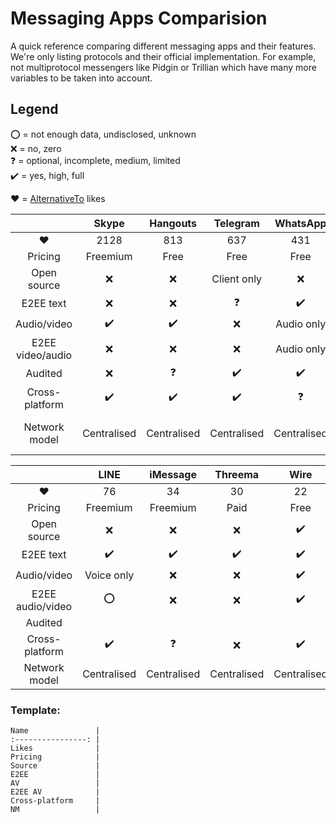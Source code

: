 # Messaging Apps Comparision
A quick reference comparing different messaging apps and their features.
We're only listing protocols and their official implementation. For example, not multiprotocol messengers like Pidgin or Trillian which have many more variables to be taken into account.

## Legend
:o: = not enough data, undisclosed, unknown  
:x: = no, zero  
:question: = optional, incomplete, medium, limited  
:heavy_check_mark: = yes, high, full

:heart: = [AlternativeTo](https://alternativeto.net/) likes

|                  | Skype              | Hangouts           | Telegram           | WhatsApp           | Viber              | Tox                | Signal             |  
| :--------------: | :----------------: | :----------------: | :----------------: | :----------------: | :----------------: | :----------------: | :----------------: |  
| :heart:          | 2128               | 813                | 637                | 431                | 246                | 214                | 155                |  
| Pricing          | Freemium           | Free               | Free               | Free               | Freemium           | Free               | Free               |
| Open source      | :x:                | :x:                | Client only        | :x:                | :x:                | :heavy_check_mark: | :heavy_check_mark: |  
| E2EE text        | :x:                | :x:                | :question:         | :heavy_check_mark: | :heavy_check_mark: | :heavy_check_mark: | :heavy_check_mark: |  
| Audio/video      | :heavy_check_mark: | :heavy_check_mark: | :x:                | Audio only         | Audio only         | :heavy_check_mark: | Audio only         |  
| E2EE video/audio | :x:                | :x:                | :x:                | Audio only         | :x:                | :heavy_check_mark: | Audio only         |  
| Audited          | :x:                | :question:         | :heavy_check_mark: | :heavy_check_mark: | :heavy_check_mark: | :o:                | :heavy_check_mark: |
| Cross-platform   | :heavy_check_mark: | :heavy_check_mark: | :heavy_check_mark: | :question:         | :heavy_check_mark: | :heavy_check_mark: | :question:         |  
| Network model    | Centralised        | Centralised        | Centralised        | Centralised        | Centralised        | Peer-to-peer       | Centralised        |  


|                  | LINE               | iMessage           | Threema            | Wire               | Vector             | 
| :--------------: | :----------------: | :----------------: | :----------------: | :----------------: | :----------------: | 
| :heart:          | 76                 | 34                 | 30                 | 22                 | 17                 | 
| Pricing          | Freemium           | Freemium           | Paid               | Free               | Free               | 
| Open source      | :x:                | :x:                | :x:                | :heavy_check_mark: | :heavy_check_mark: | 
| E2EE text        | :heavy_check_mark: | :heavy_check_mark: | :heavy_check_mark: | :heavy_check_mark: | :heavy_check_mark: | 
| Audio/video      | Voice only         | :x:                | :x:                | :heavy_check_mark: | :heavy_check_mark: | 
| E2EE audio/video | :o:                | :x:                | :x:                | :heavy_check_mark: | :heavy_check_mark: | 
| Audited          |
| Cross-platform   | :heavy_check_mark: | :question:         | :x:                | :heavy_check_mark: | :heavy_check_mark: | 
| Network model    | Centralised        | Centralised        | Centralised        | Centralised        | Federated          | 

### Template:
```
Name               | 
:----------------: | 
Likes              | 
Pricing            | 
Source             | 
E2EE               | 
AV                 | 
E2EE AV            | 
Cross-platform     | 
NM                 | 
```
